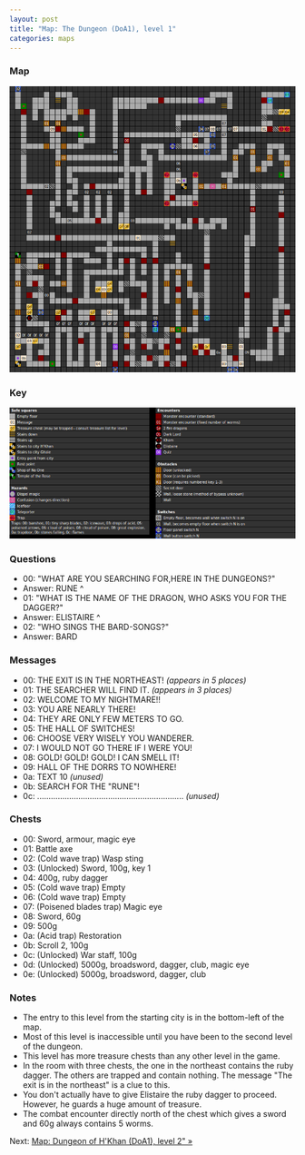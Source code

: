 ```yaml
---
layout: post
title: "Map: The Dungeon (DoA1), level 1"
categories: maps
---
```


### Map

![Dungeons of Avalon, dungeon level 1 map](../images/doa1-d1.png "Dungeon level 1 map")

### Key

![Dungeons of Avalon, map key](../images/doa1-key.png "Map key")

### Questions

* 00: "WHAT ARE YOU SEARCHING FOR,HERE IN THE DUNGEONS?"
* Answer: RUNE
^
* 01: "WHAT IS THE NAME OF THE DRAGON, WHO ASKS YOU FOR THE DAGGER?"
* Answer: ELISTAIRE
^
* 02: "WHO SINGS THE BARD-SONGS?"
* Answer: BARD

### Messages

* 00: THE EXIT IS IN THE NORTHEAST! _(appears in 5 places)_
* 01: THE SEARCHER WILL FIND IT. _(appears in 3 places)_
* 02: WELCOME TO MY NIGHTMARE!!
* 03: YOU ARE NEARLY THERE!
* 04: THEY ARE ONLY FEW METERS TO GO.
* 05: THE HALL OF SWITCHES!
* 06: CHOOSE VERY WISELY YOU WANDERER.
* 07: I WOULD NOT GO THERE IF I WERE  YOU!
* 08: GOLD! GOLD! GOLD! I CAN SMELL IT!
* 09: HALL OF THE DORRS TO NOWHERE!
* 0a: TEXT 10 _(unused)_
* 0b: SEARCH FOR THE "RUNE"!
* 0c: ................................................................ _(unused)_

### Chests

* 00: Sword, armour, magic eye
* 01: Battle axe
* 02: (Cold wave trap) Wasp sting
* 03: (Unlocked) Sword, 100g, key 1
* 04: 400g, ruby dagger
* 05: (Cold wave trap) Empty
* 06: (Cold wave trap) Empty
* 07: (Poisened blades trap) Magic eye
* 08: Sword, 60g
* 09: 500g
* 0a: (Acid trap) Restoration
* 0b: Scroll 2, 100g
* 0c: (Unlocked) War staff, 100g
* 0d: (Unlocked) 5000g, broadsword, dagger, club, magic eye
* 0e: (Unlocked) 5000g, broadsword, dagger, club

### Notes

* The entry to this level from the starting city is in the bottom-left of
  the map.
* Most of this level is inaccessible until you have been to the second level of
  the dungeon.
* This level has more treasure chests than any other level in the game.
* In the room with three chests, the one in the northeast contains the ruby
  dagger. The others are trapped and contain nothing. The message
  "The exit is in the northeast" is a clue to this.
* You don't actually have to give Elistaire the ruby dagger to proceed.
  However, he guards a huge amount of treasure.
* The combat encounter directly north of the chest which gives a sword and 60g
  always contains 5 worms.

Next: [Map: Dungeon of H'Khan (DoA1), level 2" &raquo;](doa1-dungeon2.html)
